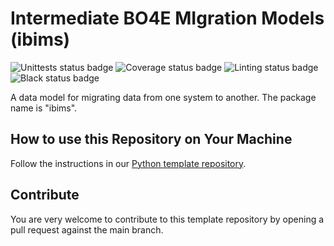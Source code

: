 # Intermediate BO4E M**I**gration Models (ibims)

![Unittests status badge](https://github.com/Hochfrequenz/bo4e-migration-model/workflows/Unittests/badge.svg)
![Coverage status badge](https://github.com/Hochfrequenz/bo4e-migration-model/workflows/Coverage/badge.svg)
![Linting status badge](https://github.com/Hochfrequenz/bo4e-migration-model/workflows/Linting/badge.svg)
![Black status badge](https://github.com/Hochfrequenz/bo4e-migration-model/workflows/Formatting/badge.svg)

A data model for migrating data from one system to another.
The package name is "ibims".

## How to use this Repository on Your Machine

Follow the instructions in our [Python template repository](https://github.com/Hochfrequenz/python_template_repository#how-to-use-this-repository-on-your-machine).

## Contribute

You are very welcome to contribute to this template repository by opening a pull request against the main branch.
